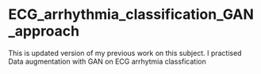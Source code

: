 # ECG_arrhythmia_classification_GAN_approach
This is updated version of my previous work on this subject. I practised Data augmentation with GAN on ECG arrhytmia classfication
